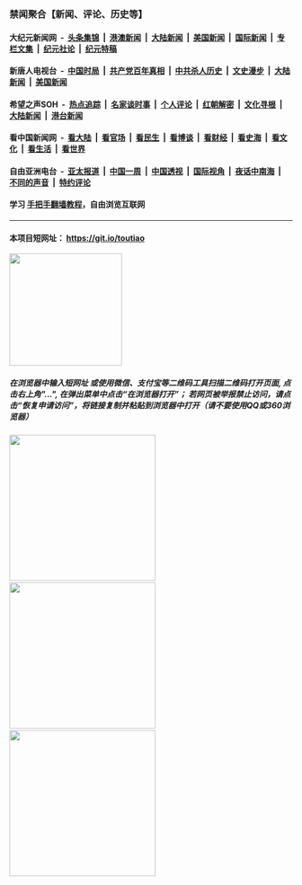 ### 禁闻聚合【新闻、评论、历史等】

#### 大纪元新闻网 &nbsp;-&nbsp; [头条集锦](indexes/E头条集锦.md?t=02062302) &nbsp;|&nbsp; [港澳新闻](indexes/E港澳新闻.md?t=02062302)  &nbsp;|&nbsp; [大陆新闻](indexes/E大陆新闻.md?t=02062302) &nbsp;|&nbsp; [美国新闻](indexes/E美国新闻.md?t=02062302) &nbsp;|&nbsp; [国际新闻](indexes/E国际新闻.md?t=02062302) &nbsp;|&nbsp; [专栏文集](indexes/E专栏文集.md?t=02062302) &nbsp;|&nbsp; [纪元社论](indexes/E纪元社论.md?t=02062302) &nbsp;|&nbsp; [纪元特稿](indexes/E纪元特稿.md?t=02062302) 

#### 新唐人电视台 &nbsp;-&nbsp; [中国时局](indexes/N中国时局.md?t=02062302) &nbsp;|&nbsp; [共产党百年真相](indexes/N共产党百年真相.md?t=02062302) &nbsp;|&nbsp; [中共杀人历史](indexes/N中共杀人历史.md?t=02062302) &nbsp;|&nbsp; [文史漫步](indexes/N文史漫步.md?t=02062302) &nbsp;|&nbsp; [大陆新闻](indexes/N大陆新闻.md?t=02062302) &nbsp;|&nbsp; [美国新闻](indexes/N美国新闻.md?t=02062302)

#### 希望之声SOH &nbsp;-&nbsp; [热点追踪](indexes/H热点追踪.md?t=02062302) &nbsp;|&nbsp; [名家谈时事](indexes/H名家谈时事.md?t=02062302) &nbsp;|&nbsp; [个人评论](indexes/H个人评论.md?t=02062302)  &nbsp;|&nbsp; [红朝解密](indexes/H红朝解密.md?t=02062302) &nbsp;|&nbsp; [文化寻根](indexes/H文化寻根.md?t=02062302) &nbsp;|&nbsp; [大陆新闻](indexes/H大陆新闻.md?t=02062302) &nbsp;|&nbsp; [港台新闻](indexes/H港台新闻.md?t=02062302)

#### 看中国新闻网 &nbsp;-&nbsp; [看大陆](indexes/S看大陆.md?t=02062302) &nbsp;|&nbsp; [看官场](indexes/S看官场.md?t=02062302) &nbsp;|&nbsp; [看民生](indexes/S看民生.md?t=02062302)  &nbsp;|&nbsp; [看博谈](indexes/S看博谈.md?t=02062302) &nbsp;|&nbsp; [看财经](indexes/S看财经.md?t=02062302) &nbsp;|&nbsp; [看史海](indexes/S看史海.md?t=02062302) &nbsp;|&nbsp; [看文化](indexes/S看文化.md?t=02062302) &nbsp;|&nbsp; [看生活](indexes/S看生活.md?t=02062302) &nbsp;|&nbsp; [看世界](indexes/S看世界.md?t=02062302)

#### 自由亚洲电台 &nbsp;-&nbsp; [亚太报道](indexes/R亚太报道.md?t=02062302) &nbsp;|&nbsp; [中国一周](indexes/R中国一周.md?t=02062302) &nbsp;|&nbsp; [中国透视](indexes/R中国透视.md?t=02062302)  &nbsp;|&nbsp; [国际视角](indexes/R国际视角.md?t=02062302) &nbsp;|&nbsp; [夜话中南海](indexes/R夜话中南海.md?t=02062302) &nbsp;|&nbsp; [不同的声音](indexes/R不同的声音.md?t=02062302) &nbsp;|&nbsp; [特约评论](indexes/R特约评论.md?t=02062302)

#### 学习 [手把手翻墙教程](https://github.com/gfw-breaker/guides/wiki)，自由浏览互联网

----

#### 本项目短网址： https://git.io/toutiao
<img src="https://raw.githubusercontent.com/gfw-breaker/banned-news/master/scripts/img/qr.png" width="200px"/>  

##### 在浏览器中输入短网址 或使用微信、支付宝等二维码工具扫描二维码打开页面, 点击右上角"...", 在弹出菜单中点击“在浏览器打开”； 若网页被举报禁止访问，请点击“恢复申请访问”，将链接复制并粘贴到浏览器中打开（请不要使用QQ或360浏览器）

<img src="https://raw.githubusercontent.com/gfw-breaker/banned-news/master/scripts/img/1.png" width="260px"/> &nbsp; <img src="https://raw.githubusercontent.com/gfw-breaker/banned-news/master/scripts/img/2.png" width="260px"/> &nbsp; <img src="https://raw.githubusercontent.com/gfw-breaker/banned-news/master/scripts/img/3.png" width="260px"/>
